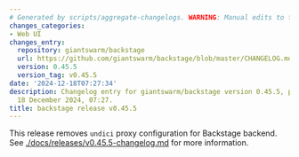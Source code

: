 ```yaml
---
# Generated by scripts/aggregate-changelogs. WARNING: Manual edits to this files will be overwritten.
changes_categories:
- Web UI
changes_entry:
  repository: giantswarm/backstage
  url: https://github.com/giantswarm/backstage/blob/master/CHANGELOG.md#0455---2024-12-18
  version: 0.45.5
  version_tag: v0.45.5
date: '2024-12-18T07:27:34'
description: Changelog entry for giantswarm/backstage version 0.45.5, published on
  18 December 2024, 07:27.
title: backstage release v0.45.5
---
```


This release removes `undici` proxy configuration for Backstage backend.
See [./docs/releases/v0.45.5-changelog.md](./docs/releases/v0.45.5-changelog.md) for more information.
